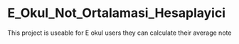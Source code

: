 # E_Okul_Not_Ortalamasi_Hesaplayici
This project is useable for E okul users they can calculate their average note 
